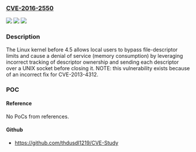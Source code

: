 ### [CVE-2016-2550](https://cve.mitre.org/cgi-bin/cvename.cgi?name=CVE-2016-2550)
![](https://img.shields.io/static/v1?label=Product&message=n%2Fa&color=blue)
![](https://img.shields.io/static/v1?label=Version&message=n%2Fa&color=blue)
![](https://img.shields.io/static/v1?label=Vulnerability&message=n%2Fa&color=brighgreen)

### Description

The Linux kernel before 4.5 allows local users to bypass file-descriptor limits and cause a denial of service (memory consumption) by leveraging incorrect tracking of descriptor ownership and sending each descriptor over a UNIX socket before closing it. NOTE: this vulnerability exists because of an incorrect fix for CVE-2013-4312.

### POC

#### Reference
No PoCs from references.

#### Github
- https://github.com/thdusdl1219/CVE-Study

